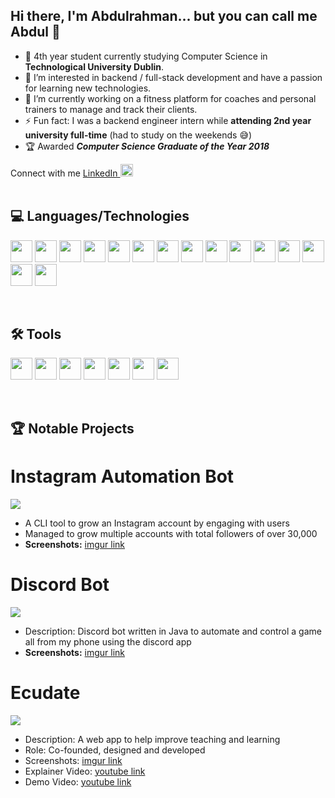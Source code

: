 ## Hi there, I'm Abdulrahman... but you can call me Abdul 👋
- 📖 4th year student currently studying Computer Science in **Technological University Dublin**.
- 👀 I’m interested in backend / full-stack development and have a passion for learning new technologies.
- 💪 I’m currently working on a fitness platform for coaches and personal trainers to manage and track their clients.
- ⚡ Fun fact: I was a backend engineer intern while **attending 2nd year university full-time** (had to study on the weekends 😅)
- 🏆 Awarded  ***Computer Science Graduate of the Year 2018***

Connect with me [LinkedIn <img src="https://cdn.jsdelivr.net/gh/devicons/devicon/icons/linkedin/linkedin-original.svg" width="20" height="20" />
](https://www.linkedin.com/in/a-ri/)<br><br>

## 💻 Languages/Technologies
<p float="left">
  <img src="https://cdn.jsdelivr.net/gh/devicons/devicon/icons/javascript/javascript-original.svg" width="35" height="35"/>
  <img src="https://cdn.jsdelivr.net/gh/devicons/devicon/icons/ruby/ruby-original.svg" width="35" height="35"/>
  <img src="https://cdn.jsdelivr.net/gh/devicons/devicon/icons/java/java-original.svg" width="35" height="35"/> 
  <img src="https://cdn.jsdelivr.net/gh/devicons/devicon/icons/python/python-original.svg" width="35" height="35"/>
  
  <img src="https://cdn.jsdelivr.net/gh/devicons/devicon/icons/react/react-original.svg" width="35" height="35"/>
  <img src="https://cdn.jsdelivr.net/gh/devicons/devicon/icons/nodejs/nodejs-original.svg" width="35" height="35"/>
  <img src="https://cdn.jsdelivr.net/gh/devicons/devicon/icons/express/express-original.svg" width="35" height="35"/>
  <img src="https://cdn.jsdelivr.net/gh/devicons/devicon/icons/html5/html5-plain-wordmark.svg" width="35" height="35"/>
  <img src="https://cdn.jsdelivr.net/gh/devicons/devicon/icons/css3/css3-plain-wordmark.svg" width="35" height="35"/>
  <img src="https://cdn.jsdelivr.net/gh/devicons/devicon/icons/c/c-original.svg" width="35" height="35"/>
  
  <img src="https://cdn.jsdelivr.net/gh/devicons/devicon/icons/mongodb/mongodb-plain.svg" width="35" height="35"/>
  <img src="https://cdn.jsdelivr.net/gh/devicons/devicon/icons/sass/sass-original.svg" width="35" height="35" />
  <img src="https://cdn.jsdelivr.net/gh/devicons/devicon/icons/less/less-plain-wordmark.svg" width="35" height="35" />
  <img src="https://cdn.jsdelivr.net/gh/devicons/devicon/icons/redux/redux-original.svg" width="35" height="35" />
  <img src="https://cdn.jsdelivr.net/gh/devicons/devicon/icons/rails/rails-plain.svg" width="35" height="35" />
</p><br>

## 🛠️ Tools
<p float="left">
  <img src="https://cdn.jsdelivr.net/gh/devicons/devicon/icons/git/git-plain.svg" width="35" height="35"//>
  <img src="https://cdn.jsdelivr.net/gh/devicons/devicon/icons/github/github-original.svg" width="35" height="35"/>
  <img src="https://cdn.jsdelivr.net/gh/devicons/devicon/icons/jira/jira-original.svg" width="35" height="35" />
  <img src="https://cdn.jsdelivr.net/gh/devicons/devicon/icons/trello/trello-plain.svg" width="35" height="35" />
  <img src="https://cdn.jsdelivr.net/gh/devicons/devicon/icons/jenkins/jenkins-original.svg" width="35" height="35" />
  <img src="https://cdn.jsdelivr.net/gh/devicons/devicon/icons/heroku/heroku-plain.svg" width="35" height="35" />
  <img src="https://cdn.jsdelivr.net/gh/devicons/devicon/icons/amazonwebservices/amazonwebservices-original.svg" width="35" height="35" />
</p><br>

## 🏆 Notable Projects
# Instagram Automation Bot
![](https://user-images.githubusercontent.com/39646629/153780578-5d6b6160-5959-4d3b-96c6-13823cc05dd9.gif)
- A CLI tool to grow an Instagram account by engaging with users
- Managed to grow multiple accounts with total followers of over 30,000
- **Screenshots:** [imgur link](https://imgur.com/a/OZTmypN)

# Discord Bot
![](https://user-images.githubusercontent.com/39646629/153781218-df95339a-f9f5-4535-9ac8-1a5663f02583.gif)
- Description: Discord bot written in Java to automate and control a game all from my phone using the discord app
- **Screenshots:** [imgur link](https://imgur.com/a/OZTmypN)<br>

# Ecudate
![](https://user-images.githubusercontent.com/39646629/153781042-3a20329f-87d3-40da-a01d-f0f3a7f8d2a2.gif)
- Description: A web app to help improve teaching and learning<br>
- Role: Co-founded, designed and developed<br>
- Screenshots: [imgur link](https://imgur.com/a/cYOsnOn)<br>
- Explainer Video: [youtube link](https://www.youtube.com/watch?v=_EZtRBD2YQI)<br>
- Demo Video: [youtube link](https://www.youtube.com/watch?v=fyu02UEmln0&feature=youtu.be)<br>

<!-- [![Explainer Video](https://user-images.githubusercontent.com/39646629/153779065-f6070f2d-695b-41f3-8b4c-0553ebe4fa2d.png)](https://www.youtube.com/watch?v=_EZtRBD2YQI) -->

<!-- <img width="1789" alt="image" src="https://user-images.githubusercontent.com/39646629/153779065-f6070f2d-695b-41f3-8b4c-0553ebe4fa2d.png"> -->
